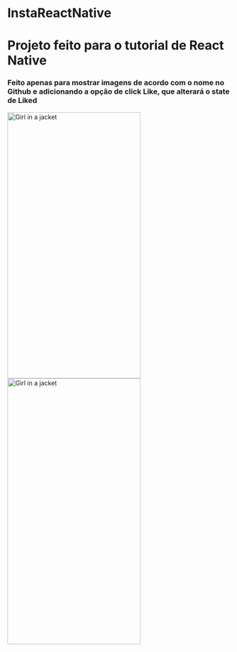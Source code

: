 # InstaReactNative
<h1>Projeto feito para o tutorial de React Native</h1>
<h3> Feito apenas para mostrar imagens de acordo com o nome no Github e adicionando a opção de click Like, que alterará o state de Liked</h3>
<img src="https://user-images.githubusercontent.com/60307596/135215283-84bc6bf8-3bb5-431d-a7eb-5b4f561d7fdd.jpg" alt="Girl in a jacket" width="300" height="600">

<img src="https://user-images.githubusercontent.com/60307596/135215298-9d15122b-5e26-44b4-a265-24c8412b9984.jpg" alt="Girl in a jacket" width="300" height="600">

